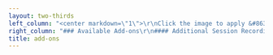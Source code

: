 ```yaml
---
layout: two-thirds
left_column: "<center markdown=\"1\">\r\nClick the image to apply &#8631;\r\n\r\n[![Apply Now](StoryThreads_ApplyButton.png)](https://forms.gle/gSjLLTvca513spno6?target=_blank)\r\n\r\nApplications open Oct. 1st - Nov. 1st\r\n\r\n[Terms](/story-threads/StoryThreads_TermsandConditions.pdf?target=_blank){.button}\r\n</center>"
right_column: "### Available Add-ons\r\n#### Additional Session Recordings\r\n * **$200** for an additional 4 sessions\r\n * **$350** for all sessions\r\n\r\n#### Retreat Packages</br>\r\n[Contact](/contact) editors directly to schedule\r\n * 1-on-1 Coaching Sessions (60 minutes) - **$90**\r\n * Query and 1st 50 pages Critique - **$125**\r\n * **10%** Retreat Discount on any services offered by the editors"
title: add-ons
---
```


